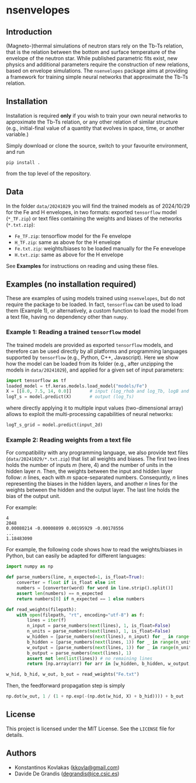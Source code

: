 # nsenvelopes

## Introduction

(Magneto-)thermal simulations of neutron stars rely on the Tb-Ts relation,
that is the relation between the bottom and surface  temperature of the envelope
of the neutron star. While published parametric fits exist, new physics and
additional parameters require the construction of new relations, based on
envelope simulations. The `nsenvelopes` package aims at providing a framework
for training simple neural networks that approximate the Tb-Ts relation.

## Installation

Installation is required **only** if you wish to train your own neural networks to approximate the Tb-Ts relation, or any other relation of similar structure (e.g., initial-final value of a quantity that evolves in space, time, or another variable.)

Simply download or clone the source, switch to your favourite environment, and run

`pip install .`

from the top level of the repository.

## Data

In the folder `data/20241029` you will find the trained models as of 2024/10/29 for the Fe and H envelopes, in two formats: exported `tensorflow` model (`*_TF.zip`) or text files containing the weights and biases of the networks (`*.txt.zip`):
* `Fe_TF.zip`: tensorflow model for the Fe envelope
* `H_TF.zip`: same as above for the H envelope
* `Fe.txt.zip`: weights/biases to be loaded manually for the Fe enevelope
* `H.txt.zip`: same as above for the H envelope

See **Examples** for instructions on reading and using these files.

## Examples (no installation required)

These are examples of using models trained using `nsenvelopes`, but do not require the package to be loaded. In fact, `tensorflow` can be used to load them (Example 1), or alternatively, a custom function to load the model from a text file, having no dependency other than `numpy`.

### Example 1: Reading a trained `tensorflow` model

The trained models are provided as exported `tensorflow` models, and therefore
can be used directly by all platforms and programming languages supported by
`tensorflow` (e.g., Python, C++, Javascript). Here we show how the model can be
loaded from its folder (e.g., after unzipping the models in `data/20241029`), and applied for a given set of input parameters:

```python
import tensorflow as tf
loaded_model = tf.keras.models.load_model("models/Fe")
X = [[8.0, 7.5, 14, 0.0]]       # input (log_rhob and log_Tb, logB and Theta_B)
logT_s = model.predict(X)       # output (log_Ts)
```

where directly applying it to multiple input values
(two-dimensional array) allows to exploit the multi-processing
capabilities of neural networks:

```python
logT_s_grid = model.predict(input_2d)
```

### Example 2: Reading weights from a text file

For compatibility with any programming language, we also provide text files (`data/20241029/*.txt.zip`) that list all weights and biases. The first two lines
holds the number of inputs $m$ (here, 4) and the number of units in the hidden layer $n$. Then, the weights between the input and
hidden layer follow: $n$ lines, each with $m$ space-separated numbers. Consequntly, $n$ lines representing the biases in the hidden layers, and another $n$ lines for the weights between the hidden and the output layer. The last line holds the bias of the output unit.

For example:

```plain
4
2048
0.00080214 -0.00008899 0.00195929 -0.00178556
...
1.18483090
```

For example, the following code shows how to read the weights/biases in Python, but can easily be adapted for different languages:

```python
import numpy as np

def parse_numbers(line, n_expected=1, is_float=True):
    converter = float if is_float else int
    numbers = [converter(word) for word in line.strip().split()]
    assert len(numbers) == n_expected
    return numbers[0] if n_expected == 1 else numbers

def read_weights(filepath):
    with open(filepath, "rt", encoding="utf-8") as f:
        lines = iter(f)
        n_input = parse_numbers(next(lines), 1, is_float=False)
        n_units = parse_numbers(next(lines), 1, is_float=False)
        w_hidden = [parse_numbers(next(lines), n_input) for _ in range(n_units)]
        b_hidden = [parse_numbers(next(lines, 1)) for _ in range(n_units)]
        w_output = [parse_numbers(next(lines, 1)) for _ in range(n_units)]
        b_output = parse_numbers(next(lines), 1)
        assert not len(list(lines)) # no remaining lines
        return [np.array(arr) for arr in [w_hidden, b_hidden, w_output, b_output]]

w_hid, b_hid, w_out, b_out = read_weights("Fe.txt")
```

Then, the feedforward propagation step is simply

```python
np.dot(w_out, 1 / (1 + np.exp(-(np.dot(w_hid, X) + b_hid)))) + b_out
```

## License

This project is licensed under the MIT License. See the `LICENSE` file for details.

## Authors

* Konstantinos Kovlakas (kkovla@gmail.com)
* Davide De Grandis (degrandis@ice.csic.es)
